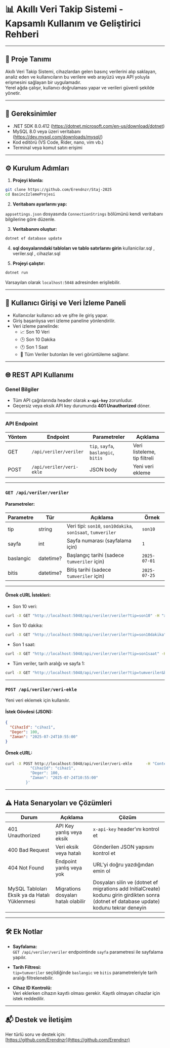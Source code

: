 # 📊 Akıllı Veri Takip Sistemi - Kapsamlı Kullanım ve Geliştirici Rehberi

---

## 🚀 Proje Tanımı

Akıllı Veri Takip Sistemi, cihazlardan gelen basınç verilerini alıp saklayan, analiz eden ve kullanıcıların bu verilere web arayüzü veya API yoluyla erişmesini sağlayan bir uygulamadır.  
Yerel ağda çalışır, kullanıcı doğrulaması yapar ve verileri güvenli şekilde yönetir.

---

## 🧰 Gereksinimler

- .NET SDK 8.0.412 (https://dotnet.microsoft.com/en-us/download/dotnet)
- MySQL 8.0 veya üzeri veritabanı  (https://dev.mysql.com/downloads/mysql/)
- Kod editörü (VS Code, Rider, nano, vim vb.) 
- Terminal veya komut satırı erişimi 

---

## ⚙️ Kurulum Adımları

1. **Projeyi klonla:**

```bash
git clone https://github.com/Erendnzr/Staj-2025
cd BasincIzlemeProjesi
```

2. **Veritabanı ayarlarını yap:**

`appsettings.json` dosyasında `ConnectionStrings` bölümünü kendi veritabanı bilgilerine göre düzenle.

3. **Veritabanını oluştur:**

```bash
dotnet ef database update
```
4. **sql dosyalarındaki tabloları ve tablo satırlarını girin**
   kullanicilar.sql , veriler.sql , cihazlar.sql
   
5. **Projeyi çalıştır:**

```bash
dotnet run
```

Varsayılan olarak `localhost:5048` adresinden erişilebilir.

---

## 🔐 Kullanıcı Girişi ve Veri İzleme Paneli

- Kullanıcılar kullanıcı adı ve şifre ile giriş yapar. 
- Giriş başarılıysa veri izleme paneline yönlendirilir. 
- Veri izleme panelinde:
  - 📈 Son 10 Veri 
  - 🕒 Son 10 Dakika 
  - 🕐 Son 1 Saat 
  - 📄 Tüm Veriler 
  butonları ile veri görüntüleme sağlanır.

---

## 🌐 REST API Kullanımı

### Genel Bilgiler

- Tüm API çağrılarında header olarak **`x-api-key`** zorunludur.  
- Geçersiz veya eksik API key durumunda **401 Unauthorized** döner.

---

### API Endpoint

| Yöntem | Endpoint                  | Parametreler                                 | Açıklama                             |
|--------|---------------------------|---------------------------------------------|-------------------------------------|
| GET    | `/api/veriler/veriler`    | `tip`, `sayfa`, `baslangic`, `bitis`       | Veri listeleme, tip filtreli        |
| POST   | `/api/veriler/veri-ekle`  | JSON body                                   | Yeni veri ekleme                    |

---

### `GET /api/veriler/veriler`

#### Parametreler:

| Parametre  | Tür       | Açıklama                                   | Örnek          |
|------------|-----------|--------------------------------------------|----------------|
| tip        | string    | Veri tipi: `son10`, `son10dakika`, `son1saat`, `tumveriler` | `son10`        |
| sayfa      | int       | Sayfa numarası (sayfalama için)            | `1`            |
| baslangic  | datetime? | Başlangıç tarihi (sadece `tumveriler` için) | `2025-07-01`   |
| bitis      | datetime? | Bitiş tarihi (sadece `tumveriler` için)    | `2025-07-25`   |

---

#### Örnek cURL İstekleri:

- Son 10 veri:

```bash
curl -X GET "http://localhost:5048/api/veriler/veriler?tip=son10" -H "x-api-key: ApiKey123"
```

- Son 10 dakika:

```bash
curl -X GET "http://localhost:5048/api/veriler/veriler?tip=son10dakika" -H "x-api-key: ApiKey123"
```

- Son 1 saat:

```bash
curl -X GET "http://localhost:5048/api/veriler/veriler?tip=son1saat" -H "x-api-key: ApiKey123"
```

- Tüm veriler, tarih aralığı ve sayfa 1:

```bash
curl -X GET "http://localhost:5048/api/veriler/veriler?tip=tumveriler&baslangic=2025-07-01&bitis=2025-07-25&sayfa=1" -H "x-api-key: ApiKey123"
```

---

### `POST /api/veriler/veri-ekle`

Yeni veri eklemek için kullanılır.

#### İstek Gövdesi (JSON):

```json
{
  "CihazId": "cihaz1",
  "Deger": 100,
  "Zaman": "2025-07-24T10:55:00"
}
```

#### Örnek cURL:

```bash
curl -X POST http://localhost:5048/api/veriler/veri-ekle      -H "Content-Type: application/json"      -H "x-api-key: ApiKey123"      -d '{
           "CihazId": "cihaz1",
           "Deger": 100,
           "Zaman": "2025-07-24T10:55:00"
         }'
```

---

## ⚠️ Hata Senaryoları ve Çözümleri

| Durum                     | Açıklama                              | Çözüm                                     |
|---------------------------|-------------------------------------|-------------------------------------------|
| 401 Unauthorized          | API Key yanlış veya eksik            | `x-api-key` header'ını kontrol et          |
| 400 Bad Request           | Veri eksik veya hatalı               | Gönderilen JSON yapısını kontrol et        |
| 404 Not Found             | Endpoint yanlış veya yok             | URL'yi doğru yazdığından emin ol           |
|MySQL Tabloları Eksik ya da Hatalı Yüklenmesi| Migrations dosyaları hatalı olabilir | Dosyaları silin ve (dotnet ef migrations add InitialCreate) kodunu girin girdikten sonra (dotnet ef database update) kodunu tekrar deneyin |

---

## 🛠️ Ek Notlar

- **Sayfalama:**  
  `GET /api/veriler/veriler` endpointinde `sayfa` parametresi ile sayfalama yapılır. 

- **Tarih Filtresi:**  
  `tip=tumveriler` seçildiğinde `baslangic` ve `bitis` parametreleriyle tarih aralığı filtrelenebilir.

- **Cihaz ID Kontrolü:**  
  Veri eklerken cihazın kayıtlı olması gerekir. Kayıtlı olmayan cihazlar için istek reddedilir.

---

## 📬 Destek ve İletişim

Her türlü soru ve destek için:  
[https://github.com/Erendnzr](https://github.com/Erendnzr)




